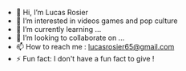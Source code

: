- 👋 Hi, I’m Lucas Rosier
- 👀 I’m interested in videos games and pop culture
- 🌱 I’m currently learning ...
- 💞️ I’m looking to collaborate on ...
- 📫 How to reach me : lucasrosier65@gmail.com
- ⚡ Fun fact: I don't have a fun fact to give !
